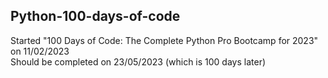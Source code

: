 ## Python-100-days-of-code
Started "100 Days of Code: The Complete Python Pro Bootcamp for 2023" on 11/02/2023<br>
Should be completed on 23/05/2023 (which is 100 days later)
